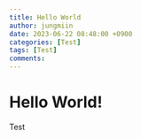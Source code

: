 ```yaml
---
title: Hello World
author: jungmiin
date: 2023-06-22 08:48:00 +0900
categories: [Test]
tags: [Test]
comments:
---
```


# Hello World!

Test
